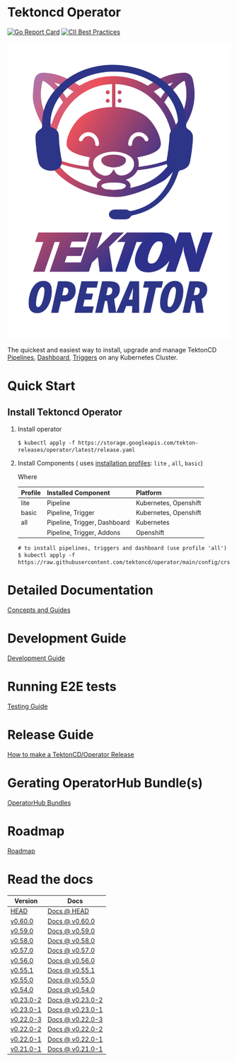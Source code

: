 # Tektoncd Operator

[![Go Report Card](https://goreportcard.com/badge/tektoncd/operator)](https://goreportcard.com/report/tektoncd/operator)
[![CII Best Practices](https://bestpractices.coreinfrastructure.org/projects/6548/badge)](https://bestpractices.coreinfrastructure.org/projects/6548)

<p align="center">
<img src="/image/icon.png" alt="Operator Icon" title="Operator Icon"></img>
</p>

The quickest and easiest way to install, upgrade and manage TektonCD [Pipelines](https://github.com/tektoncd/pipeline),
[Dashboard](https://github.com/tektoncd/dashboard), [Triggers](https://github.com/tektoncd/triggers)
on any Kubernetes Cluster.

# Quick Start

## Install Tektoncd Operator

1. Install operator
    ```
    $ kubectl apply -f https://storage.googleapis.com/tekton-releases/operator/latest/release.yaml
    ```
2. Install Components (
   uses [installation profiles](https://github.com/tektoncd/operator/tree/main/config/crs/kubernetes/config): `lite`
   , `all`, `basic`)

   Where

   | Profile | Installed Component | Platform |
   |---------|---------------------|----------|
   | lite | Pipeline | Kubernetes, Openshift |
   | basic | Pipeline, Trigger | Kubernetes, Openshift |
   | all | Pipeline, Trigger, Dashboard | Kubernetes |
   |  | Pipeline, Trigger, Addons | Openshift |

    ```
    # to install pipelines, triggers and dashboard (use profile 'all')
    $ kubectl apply -f https://raw.githubusercontent.com/tektoncd/operator/main/config/crs/kubernetes/config/all/operator_v1alpha1_config_cr.yaml
    ```

# Detailed Documentation

[Concepts and Guides](docs/README.md)

# Development Guide

[Development Guide](docs/README.md)

# Running E2E tests

[Testing Guide](test/README.md)

# Release Guide

[How to make a TektonCD/Operator Release](tekton/README.md)

# Gerating OperatorHub Bundle(s)

[OperatorHub Bundles](operatorhub/README.md)

# Roadmap

[Roadmap](./ROADMAP.md)

# Read the docs

| Version                                                                  | Docs                                                                         |
|--------------------------------------------------------------------------|------------------------------------------------------------------------------|
| [HEAD](/README.md)                                                       | [Docs @ HEAD](/docs/README.md)                                               |
| [v0.60.0](https://github.com/tektoncd/operator/releases/tag/v0.60.0)     | [Docs @ v0.60.0](https://github.com/tektoncd/operator/tree/v0.60.0/docs)     | [Examples @ v0.22.0](https://github.com/tektoncd/pipeline/tree/v0.60.0/examples#examples) |
| [v0.59.0](https://github.com/tektoncd/operator/releases/tag/v0.59.0)     | [Docs @ v0.59.0](https://github.com/tektoncd/operator/tree/v0.59.0/docs)     | [Examples @ v0.22.0](https://github.com/tektoncd/pipeline/tree/v0.59.0/examples#examples) |
| [v0.58.0](https://github.com/tektoncd/operator/releases/tag/v0.58.0)     | [Docs @ v0.58.0](https://github.com/tektoncd/operator/tree/v0.58.0/docs)     | [Examples @ v0.22.0](https://github.com/tektoncd/pipeline/tree/v0.58.0/examples#examples) |
| [v0.57.0](https://github.com/tektoncd/operator/releases/tag/v0.57.0)     | [Docs @ v0.57.0](https://github.com/tektoncd/operator/tree/v0.57.0/docs)     | [Examples @ v0.22.0](https://github.com/tektoncd/pipeline/tree/v0.57.0/examples#examples) |
| [v0.56.0](https://github.com/tektoncd/operator/releases/tag/v0.56.0)     | [Docs @ v0.56.0](https://github.com/tektoncd/operator/tree/v0.56.0/docs)     | [Examples @ v0.22.0](https://github.com/tektoncd/pipeline/tree/v0.56.0/examples#examples) |
| [v0.55.1](https://github.com/tektoncd/operator/releases/tag/v0.55.1)     | [Docs @ v0.55.1](https://github.com/tektoncd/operator/tree/v0.55.1/docs)     | [Examples @ v0.22.0](https://github.com/tektoncd/pipeline/tree/v0.55.1/examples#examples) |
| [v0.55.0](https://github.com/tektoncd/operator/releases/tag/v0.55.0)     | [Docs @ v0.55.0](https://github.com/tektoncd/operator/tree/v0.55.0/docs)     | [Examples @ v0.22.0](https://github.com/tektoncd/pipeline/tree/v0.55.0/examples#examples) |
| [v0.54.0](https://github.com/tektoncd/operator/releases/tag/v0.54.0)     | [Docs @ v0.54.0](https://github.com/tektoncd/operator/tree/v0.54.0/docs)     | [Examples @ v0.22.0](https://github.com/tektoncd/pipeline/tree/v0.54.0/examples#examples) |
| [v0.23.0-2](https://github.com/tektoncd/operator/releases/tag/v0.23.0-2) | [Docs @ v0.23.0-2](https://github.com/tektoncd/operator/tree/v0.23.0-2/docs) | [Examples @ v0.22.0](https://github.com/tektoncd/pipeline/tree/v0.23.0-2/examples#examples) |
| [v0.23.0-1](https://github.com/tektoncd/operator/releases/tag/v0.23.0-1) | [Docs @ v0.23.0-1](https://github.com/tektoncd/operator/tree/v0.23.0-1/docs) | [Examples @ v0.22.0](https://github.com/tektoncd/pipeline/tree/v0.23.0-1/examples#examples) |
| [v0.22.0-3](https://github.com/tektoncd/operator/releases/tag/v0.22.0-3) | [Docs @ v0.22.0-3](https://github.com/tektoncd/operator/tree/v0.22.0-3/docs) | [Examples @ v0.22.0](https://github.com/tektoncd/pipeline/tree/v0.22.0-3/examples#examples) |
| [v0.22.0-2](https://github.com/tektoncd/operator/releases/tag/v0.22.0-2) | [Docs @ v0.22.0-2](https://github.com/tektoncd/operator/tree/v0.22.0-2/docs) | [Examples @ v0.22.0](https://github.com/tektoncd/pipeline/tree/v0.22.0-2/examples#examples) |
| [v0.22.0-1](https://github.com/tektoncd/operator/releases/tag/v0.22.0-1) | [Docs @ v0.22.0-1](https://github.com/tektoncd/operator/tree/v0.22.0-1/docs) | [Examples @ v0.22.0](https://github.com/tektoncd/pipeline/tree/v0.22.0-1/examples#examples) |
| [v0.21.0-1](https://github.com/tektoncd/operator/releases/tag/v0.21.0-1) | [Docs @ v0.21.0-1](https://github.com/tektoncd/operator/tree/v0.21.0-1/docs) | [Examples @ v0.21.0](https://github.com/tektoncd/pipeline/tree/v0.21.0-1/examples#examples) |
